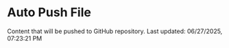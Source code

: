 # Auto Push File

Content that will be pushed to GitHub repository.
Last updated: 06/27/2025, 07:23:21 PM